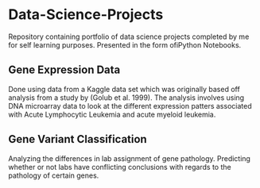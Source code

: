 # Data-Science-Projects

Repository containing portfolio of data science projects completed by me for self learning purposes. Presented in the form ofiPython Notebooks.

## Gene Expression Data
  Done using data from a Kaggle data set which was originally based off analysis from a study by (Golub et al. 1999). The       analysis involves using DNA microarray data to look at the different expression patters associated with Acute Lymphocytic     Leukemia and acute myeloid leukemia.
  
## Gene Variant Classification
  Analyzing the differences in lab assignment of gene pathology. Predicting whether or not labs have conflicting conclusions     with regards to the pathology of certain genes. 
